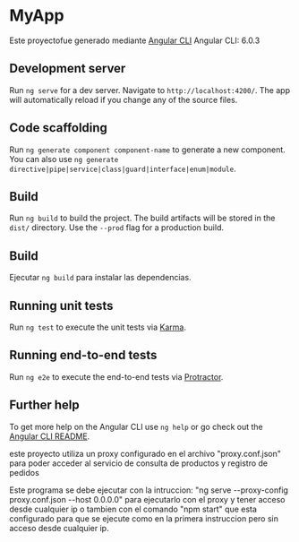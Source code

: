 # MyApp

Este proyectofue generado mediante  [Angular CLI](https://github.com/angular/angular-cli) Angular CLI: 6.0.3

## Development server

Run `ng serve` for a dev server. Navigate to `http://localhost:4200/`. The app will automatically reload if you change any of the source files.

## Code scaffolding

Run `ng generate component component-name` to generate a new component. You can also use `ng generate directive|pipe|service|class|guard|interface|enum|module`.

## Build

Run `ng build` to build the project. The build artifacts will be stored in the `dist/` directory. Use the `--prod` flag for a production build.

## Build

Ejecutar `ng build` para instalar las dependencias.

## Running unit tests

Run `ng test` to execute the unit tests via [Karma](https://karma-runner.github.io).

## Running end-to-end tests

Run `ng e2e` to execute the end-to-end tests via [Protractor](http://www.protractortest.org/).

## Further help

To get more help on the Angular CLI use `ng help` or go check out the [Angular CLI README](https://github.com/angular/angular-cli/blob/master/README.md).

este proyecto utiliza un proxy configurado en el archivo "proxy.conf.json" para poder acceder al servicio de consulta de productos y registro de pedidos

Este programa se debe ejecutar con la intruccion: "ng serve  --proxy-config proxy.conf.json --host 0.0.0.0" para ejecutarlo con el proxy y tener acceso desde cualquier ip
o tambien con el comando "npm start" que esta configurado para que se ejecute como en la primera instruccion pero sin acceso desde cualquier ip.

